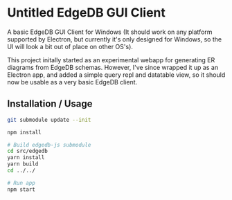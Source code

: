 # Untitled EdgeDB GUI Client

A basic EdgeDB GUI Client for Windows (It should work on any platform supported by Electron, but currently it's only designed for Windows, so the UI will look a bit out of place on other OS's).

This project initally started as an experimental webapp for generating ER diagrams from EdgeDB schemas. However, I've since wrapped it up as an Electron app, and added a simple query repl and datatable view, so it should now be usable as a very basic EdgeDB client.

## Installation / Usage

``` sh
git submodule update --init

npm install

# Build edgedb-js submodule
cd src/edgedb
yarn install
yarn build
cd ../../

# Run app
npm start
```
